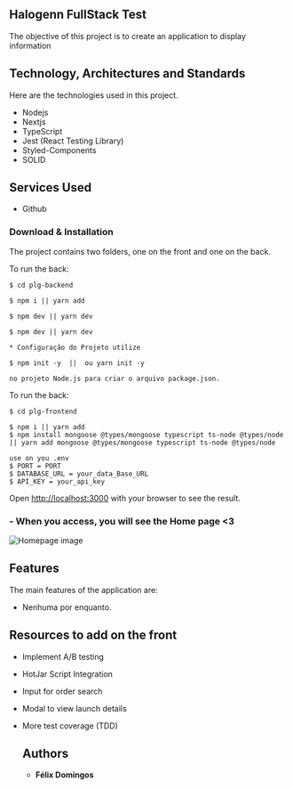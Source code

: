 ## Halogenn FullStack Test
The objective of this project is to create an 
application to display [](https://github.com/) information


## Technology, Architectures and Standards

Here are the technologies used in this project.

* Nodejs
* Nextjs
* TypeScript
* Jest (React Testing Library)
* Styled-Components
* SOLID


## Services Used

* Github

<h3> Download & Installation </h3>

The project contains two folders, one on the front and one on the back.

To run the back:

```shell
$ cd plg-backend

$ npm i || yarn add

$ npm dev || yarn dev

$ npm dev || yarn dev

* Configuração do Projeto utilize

$ npm init -y  ||  ou yarn init -y

no projeto Node.js para criar o arquivo package.json.

```

To run the back:

```shell
$ cd plg-frontend

$ npm i || yarn add
$ npm install mongoose @types/mongoose typescript ts-node @types/node  || yarn add mongoose @types/mongoose typescript ts-node @types/node
```

```shell
use on you .env
$ PORT = PORT
$ DATABASE_URL = your_data_Base_URL
$ API_KEY = your_api_key
```
Open [http://localhost:3000](http://localhost:3000) with your browser to see the result.


### - When you access, you will see the Home page <3

![Homepage image](https://github.com/felixdomingos1/)


## Features

The main features of the application are:
 - Nenhuma por enquanto.

 
## Resources to add on the front

* Implement A/B testing
* HotJar Script Integration
* Input for order search
* Modal to view launch details
* More test coverage (TDD) 

  ## Authors

  * **Félix Domingos** 
